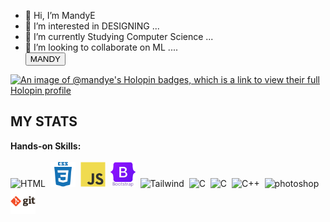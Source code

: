- 👋 Hi, I’m MandyE
- 👀 I’m interested in DESIGNING ...
- 🌱 I’m currently Studying Computer Science ...
- 💞️ I’m looking to collaborate on ML ....
  <br>
<button> MANDY </button>
<a href="https://camo.githubusercontent.com/97d0c0c4209208d8ec9573c7e213e05872a9f59b703868647b559b77af601cc6/68747470733a2f2f692e70696e696d672e636f6d2f6f726967696e616c732f65382f66342f35332f65386634353334363961336563393765636433353464663436356437333931332e676966"> 

[![An image of @mandye's Holopin badges, which is a link to view their full Holopin profile](https://holopin.me/mandye)](https://holopin.io/@mandye)

<h2>MY STATS</h2>
 
 <div align="left">
 <strong>Hands-on Skills:</strong>
 <br/>
<br/>
<div>
  <img src="https://github.com/MandyE/devicon/blob/master/icons/html5/html5-original-wordmark.svg" title="HTML5" alt="HTML" width="40" height="40"/>&nbsp;
  <img src="https://github.com/devicons/devicon/blob/master/icons/css3/css3-plain-wordmark.svg"  title="CSS3" alt="CSS" width="40" height="40"/>&nbsp;
  <img src="https://github.com/devicons/devicon/blob/master/icons/javascript/javascript-original.svg" title="JavaScript" alt="JavaScript" width="40" height="40"/>&nbsp;
  <img src="https://github.com/devicons/devicon/blob/master/icons/bootstrap/bootstrap-original-wordmark.svg" title="Bootstrap" alt="Bootstrap" width="40" height="40"/>&nbsp;
  <img src="https://github.com/MandyE/devicon/blob/master/icons/tailwindcss/tailwindcss-plain.svg" title="Tailwind" alt="Tailwind" width="40" height="40"/>&nbsp;
  <img src="https://github.com/MandyE/devicon/blob/master/icons/c/c-original.svg" title="" alt="C" width="40" height="40"/>&nbsp;
  <img src="https://github.com/MandyE/devicon/blob/master/icons/c/c-original.svg" title="C" alt="C" width="40" height="40"/>&nbsp;
  <img src="https://github.com/MandyE/devicon/blob/master/icons/cplusplus/cplusplus-plain.svg" title="C++" alt="C++" width="40" height="40"/>&nbsp;
  <img src="https://github.com/MandyE/devicon/blob/master/icons/photoshop/photoshop-line.svg" alt="photoshop" width="40" height="40"/>&nbsp;
  <img src="https://github.com/devicons/devicon/blob/master/icons/git/git-original-wordmark.svg" title="Git" **alt="Git" width="40" height="40"/>
</div>
<br>

<!---
MandyE69/MandyE69 is a ✨ special ✨ repository because its `README.md` (this file) appears on your GitHub profile.
You can click the Preview link to take a look at your changes.
--->
